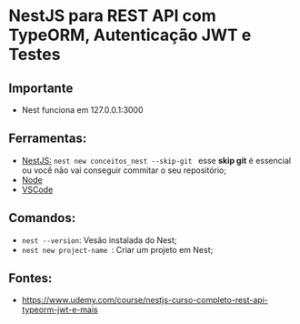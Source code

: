# NestJS para REST API com TypeORM, Autenticação JWT e Testes

## Importante
- Nest funciona em 127.0.0.1:3000

## Ferramentas:
- [NestJS:](https://docs.nestjs.com/) ```nest new conceitos_nest --skip-git ``` esse **skip git** é essencial ou você não vai conseguir commitar o seu repositório;
- [Node](https://nodejs.org/pt)
- [VSCode](https://code.visualstudio.com/download)

## Comandos:
- ```nest --version```: Vesão instalada do Nest;
- ```nest new project-name ```: Criar um projeto em Nest;

## Fontes:
- https://www.udemy.com/course/nestjs-curso-completo-rest-api-typeorm-jwt-e-mais
